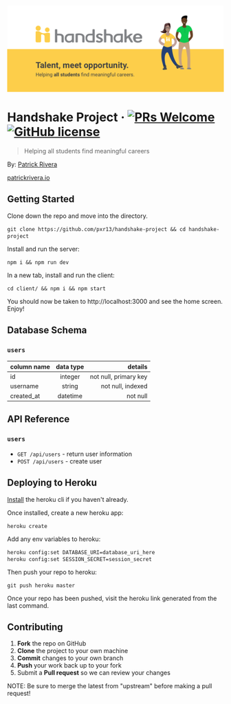 ![Logo of the project](./client/public/handshake.png)

# Handshake Project &middot; [![PRs Welcome](https://img.shields.io/badge/PRs-welcome-brightgreen.svg?style=flat-square)](http://makeapullrequest.com) [![GitHub license](https://img.shields.io/badge/license-MIT-blue.svg?style=flat-square)](https://github.com/your/your-project/blob/master/LICENSE)
> Helping all students find meaningful careers

By: [Patrick Rivera](mailto:patrick.x.rivera@gmail.com)

[patrickrivera.io](https://patrickrivera.io)


## Getting Started

Clone down the repo and move into the directory.
```shell
git clone https://github.com/pxr13/handshake-project && cd handshake-project
```

Install and run the server:
```shell
npm i && npm run dev
```

In a new tab, install and run the client:
```shell
cd client/ && npm i && npm start
```
You should now be taken to http://localhost:3000 and see the home screen. Enjoy!

##

## Database Schema
### `users`
| column name | data type | details               |
| ------------|:---------:| ---------------------:|
| id          | integer   | not null, primary key |
| username    | string    | not null, indexed     |
| created_at  | datetime  | not null              |

##

## API Reference
### `users`
- `GET /api/users` - return user information
- `POST /api/users` - create user

##

## Deploying to Heroku

[Install](https://devcenter.heroku.com/articles/heroku-cli) the heroku cli if you haven't already.

Once installed, create a new heroku app:
```shell
heroku create
```

Add any env variables to heroku:
```shell
heroku config:set DATABASE_URI=database_uri_here
heroku config:set SESSION_SECRET=session_secret
```

Then push your repo to heroku:
```shell
git push heroku master
```

Once your repo has been pushed, visit the heroku link generated from the last command.

##

## Contributing

 1. **Fork** the repo on GitHub
 2. **Clone** the project to your own machine
 3. **Commit** changes to your own branch
 4. **Push** your work back up to your fork
 5. Submit a **Pull request** so we can review your changes

NOTE: Be sure to merge the latest from "upstream" before making a pull request!
